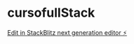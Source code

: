 # cursofullStack

[Edit in StackBlitz next generation editor ⚡️](https://stackblitz.com/~/github.com/Andrespcom/cursofullStack)